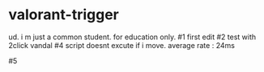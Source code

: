 # valorant-trigger
ud. i m just a common student. for education only. 
#1
first edit
#2
test with 2click vandal
#4
script doesnt excute if i move. 
average rate : 24ms

#5
